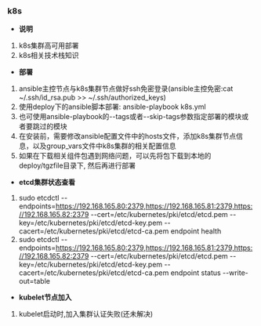 ### k8s

- **说明**
1. k8s集群高可用部署
2. k8s相关技术栈知识

- **部署**
1. ansible主控节点与k8s集群节点做好ssh免密登录(ansible主控免密:cat ~/.ssh/id_rsa.pub >> ~/.ssh/authorized_keys)
2. 使用deploy下的ansible脚本部署: ansible-playbook k8s.yml
3. 也可使用ansible-playbook的--tags或者--skip-tags参数指定部署的模块或者要跳过的模块
4. 在安装前，需要修改ansible配置文件中的hosts文件，添加k8s集群节点信息，以及group_vars文件中k8s集群的相关配置信息
5. 如果在下载相关组件包遇到网络问题，可以先将包下载到本地的deploy/tgzfile目录下, 然后再进行部署

- **etcd集群状态查看**
1. sudo etcdctl --endpoints=https://192.168.165.80:2379,https://192.168.165.81:2379,https://192.168.165.82:2379 --cert=/etc/kubernetes/pki/etcd/etcd.pem --key=/etc/kubernetes/pki/etcd/etcd-key.pem --cacert=/etc/kubernetes/pki/etcd/etcd-ca.pem endpoint health
2. sudo etcdctl --endpoints=https://192.168.165.80:2379,https://192.168.165.81:2379,https://192.168.165.82:2379 --cert=/etc/kubernetes/pki/etcd/etcd.pem --key=/etc/kubernetes/pki/etcd/etcd-key.pem --cacert=/etc/kubernetes/pki/etcd/etcd-ca.pem endpoint status --write-out=table

- **kubelet节点加入**
1. kubelet启动时,加入集群认证失败(还未解决)